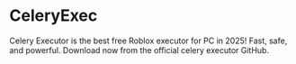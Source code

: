 # CeleryExec
Celery Executor is the best free Roblox executor for PC in 2025! Fast, safe, and powerful. Download now from the official celery executor GitHub.
